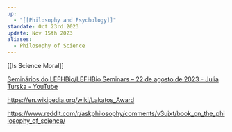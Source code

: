 ```yaml
---
up:
  - "[[Philosophy and Psychology]]"
stardate: Oct 23rd 2023
update: Nov 15th 2023
aliases:
  - Philosophy of Science
---
```

[[Is Science Moral]]

[Seminários do LEFHBio/LEFHBio Seminars – 22 de agosto de 2023 - Julia Turska - YouTube](https://www.youtube.com/watch?v=QFucXS6BUB4)

https://en.wikipedia.org/wiki/Lakatos_Award

https://www.reddit.com/r/askphilosophy/comments/v3ujxt/book_on_the_philosophy_of_science/